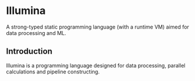 # Illumina
A strong-typed static programming language (with a runtime VM) aimed for data processing and ML.

## Introduction
Illumina is a programming language designed for data processing, parallel calculations and pipeline constructing. 